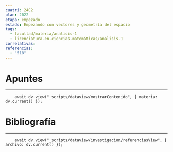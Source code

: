```yaml
---
cuatri: 24C2
plan: 2022
etapa: empezado
estado: Empezando con vectores y geometría del espacio
tags:
  - facultad/materia/analisis-1
  - licenciatura-en-ciencias-matemáticas/analisis-1
correlativas: 
referencias:
  - "518"
---
```

# Apuntes
---
```dataviewjs
	await dv.view("_scripts/dataview/mostrarContenido", { materia: dv.current() });
```

# Bibliografía
---
```dataviewjs
	await dv.view("_scripts/dataview/investigacion/referenciasView", { archivo: dv.current() });
```